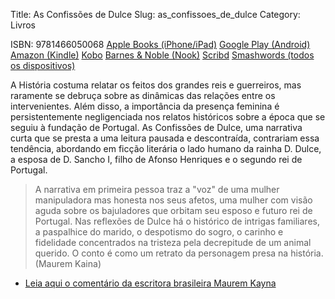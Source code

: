 Title: As Confissões de Dulce
Slug: as_confissoes_de_dulce
Category: Livros

ISBN: 9781466050068
[Apple Books (iPhone/iPad)](http://itunes.apple.com/pt/book/id476477238)
[Google Play (Android)](https://play.google.com/store/books/details/Victor_Domingos_As_Confissões_de_Dulce?id=a4R0BgAAQBAJ)
[Amazon (Kindle)](http://www.amazon.com/dp/B0060CY896/ref=as_li_tf_til?tag=victodomin-20&camp=14573&creative=327641&linkCode=as1&creativeASIN=B0060CY896&adid=0MC4Q0Z0VNX3203V47M7&&ref-refURL=http%3A%2F%2Fwww.victordomingos.com%2F)
[Kobo](http://www.kobobooks.com/ebook/As-Confissões-de-Dulce/book-B_k4pTLphk-GMJVhh1NsCQ/page1.html)
[Barnes & Noble (Nook)](http://www.barnesandnoble.com/w/as-confissoes-de-dulce-victor-domingos/1107044149?ean=2940032815952&itm=2&usri=victor+domingos)
[Scribd](http://pt.scribd.com/book/193633339/As-Confissoes-de-Dulce)
[Smashwords (todos os dispositivos)](http://www.smashwords.com/books/view/96652?ref=victordomingos)

A História costuma relatar os feitos dos grandes reis e guerreiros, mas raramente se debruça sobre as dinâmicas das relações entre os intervenientes. Além disso, a importância da presença feminina é persistentemente negligenciada nos relatos históricos sobre a época que se seguiu à fundação de Portugal. As Confissões de Dulce, uma narrativa curta que se presta a uma leitura pausada e descontraída, contrariam essa tendência, abordando em ficção literária o lado humano da rainha D. Dulce, a esposa de D. Sancho I, filho de Afonso Henriques e o segundo rei de Portugal. 

> A narrativa em primeira pessoa traz a "voz" de uma mulher manipuladora mas honesta nos seus afetos, uma mulher com visão aguda sobre os bajuladores que orbitam seu esposo e futuro rei de Portugal. Nas reflexões de Dulce há o histórico de intrigas familiares, a paspalhice do marido, o despotismo do sogro, o carinho e fidelidade concentrados na tristeza pela decrepitude de um animal querido. O conto é como um retrato da personagem presa na história.
(Maurem Kaina) 


- [Leia aqui o comentário da escritora brasileira Maurem Kayna]()
